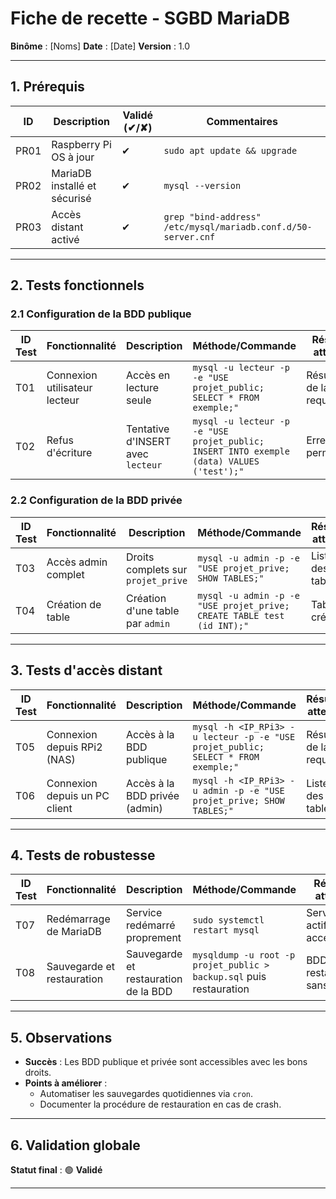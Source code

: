 # Fiche de recette - SGBD MariaDB

**Binôme** : [Noms]
**Date** : [Date]
**Version** : 1.0

---
## 1. Prérequis
| **ID** | **Description**                          | **Validé (✔/✘)** | **Commentaires**          |
|--------|------------------------------------------|------------------|---------------------------|
| PR01   | Raspberry Pi OS à jour                  | ✔                | `sudo apt update && upgrade` |
| PR02   | MariaDB installé et sécurisé             | ✔                | `mysql --version`         |
| PR03   | Accès distant activé                    | ✔                | `grep "bind-address" /etc/mysql/mariadb.conf.d/50-server.cnf` |

---
## 2. Tests fonctionnels

### 2.1 Configuration de la BDD publique
| **ID Test** | **Fonctionnalité**               | **Description**                          | **Méthode/Commande**                     | **Résultat attendu**               | **Résultat obtenu** | **Statut** |
|-------------|-----------------------------------|------------------------------------------|------------------------------------------|------------------------------------|---------------------|------------|
| T01         | Connexion utilisateur lecteur     | Accès en lecture seule                  | `mysql -u lecteur -p -e "USE projet_public; SELECT * FROM exemple;"` | Résultat de la requête | ✔ | 🟢 OK |
| T02         | Refus d'écriture                  | Tentative d'INSERT avec `lecteur`       | `mysql -u lecteur -p -e "USE projet_public; INSERT INTO exemple (data) VALUES ('test');"` | Erreur de permission | ✔ | 🟢 OK |

### 2.2 Configuration de la BDD privée
| **ID Test** | **Fonctionnalité**               | **Description**                          | **Méthode/Commande**                     | **Résultat attendu**               | **Résultat obtenu** | **Statut** |
|-------------|-----------------------------------|------------------------------------------|------------------------------------------|------------------------------------|---------------------|------------|
| T03         | Accès admin complet               | Droits complets sur `projet_prive`       | `mysql -u admin -p -e "USE projet_prive; SHOW TABLES;"` | Liste des tables | ✔ | 🟢 OK |
| T04         | Création de table                 | Création d'une table par `admin`        | `mysql -u admin -p -e "USE projet_prive; CREATE TABLE test (id INT);"` | Table créée | ✔ | 🟢 OK |

---
## 3. Tests d'accès distant
| **ID Test** | **Fonctionnalité**               | **Description**                          | **Méthode/Commande**                     | **Résultat attendu**               | **Résultat obtenu** | **Statut** |
|-------------|-----------------------------------|------------------------------------------|------------------------------------------|------------------------------------|---------------------|------------|
| T05         | Connexion depuis RPi2 (NAS)       | Accès à la BDD publique                  | `mysql -h <IP_RPi3> -u lecteur -p -e "USE projet_public; SELECT * FROM exemple;"` | Résultat de la requête | ✔ | 🟢 OK |
| T06         | Connexion depuis un PC client     | Accès à la BDD privée (admin)            | `mysql -h <IP_RPi3> -u admin -p -e "USE projet_prive; SHOW TABLES;"` | Liste des tables | ✔ | 🟢 OK |

---
## 4. Tests de robustesse
| **ID Test** | **Fonctionnalité**               | **Description**                          | **Méthode/Commande**                     | **Résultat attendu**               | **Résultat obtenu** | **Statut** |
|-------------|-----------------------------------|------------------------------------------|------------------------------------------|------------------------------------|---------------------|------------|
| T07         | Redémarrage de MariaDB            | Service redémarré proprement             | `sudo systemctl restart mysql`           | Service actif, BDD accessibles    | ✔                   | 🟢 OK      |
| T08         | Sauvegarde et restauration        | Sauvegarde et restauration de la BDD    | `mysqldump -u root -p projet_public > backup.sql` puis restauration | BDD restaurée sans erreur | ✔ | 🟢 OK |

---
## 5. Observations
- **Succès** : Les BDD publique et privée sont accessibles avec les bons droits.
- **Points à améliorer** :
  - Automatiser les sauvegardes quotidiennes via `cron`.
  - Documenter la procédure de restauration en cas de crash.

---
## 6. Validation globale
**Statut final** : 🟢 **Validé**

---
